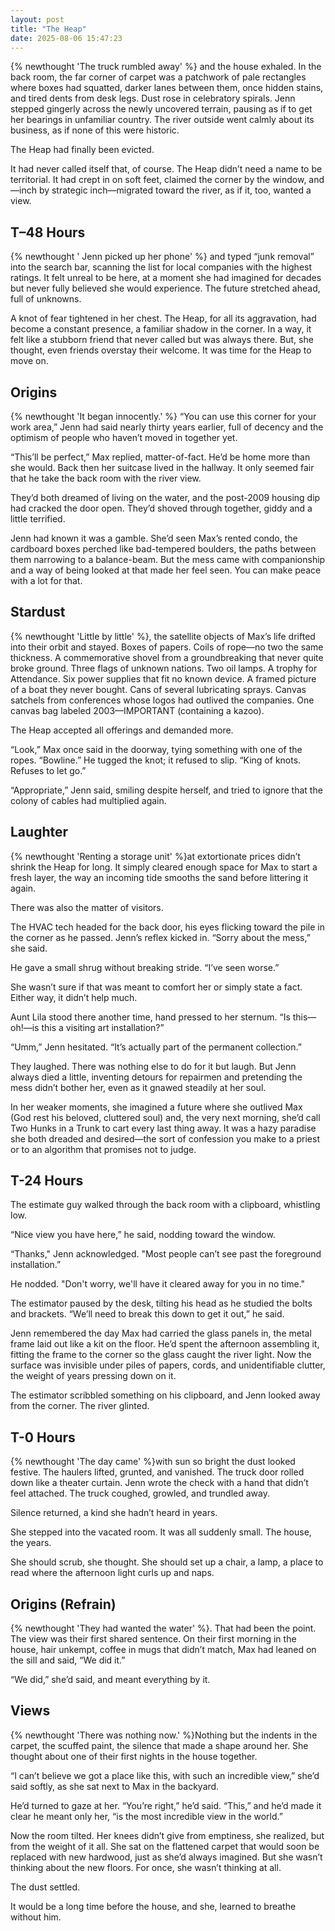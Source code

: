 ```yaml
---
layout: post
title: "The Heap"
date: 2025-08-06 15:47:23
---
```


{% newthought 'The truck rumbled away' %} and the house exhaled. In the back room, the far corner of carpet was a patchwork of pale rectangles where boxes had squatted, darker lanes between them, once hidden stains, and tired dents from desk legs. Dust rose in celebratory spirals. Jenn stepped gingerly across the newly uncovered terrain, pausing as if to get her bearings in unfamiliar country. The river outside went calmly about its business, as if none of this were historic. 

The Heap had finally been evicted. 

It had never called itself that, of course. The Heap didn’t need a name to be territorial. It had crept in on soft feet, claimed the corner by the window, and—inch by strategic inch—migrated toward the river, as if it, too, wanted a view. 

## T–48 Hours

{% newthought ' Jenn picked up her phone' %} and typed “junk removal” into the search bar, scanning the list for local companies with the highest ratings. It felt unreal to be here, at a moment she had imagined for decades but never fully believed she would experience. The future stretched ahead, full of unknowns. 

A knot of fear tightened in her chest. The Heap, for all its aggravation, had become a constant presence, a familiar shadow in the corner. In a way, it felt like a stubborn friend that never called but was always there. But, she thought, even friends overstay their welcome. It was time for the Heap to move on. 

## Origins

{% newthought 'It began innocently.' %} “You can use this corner for your work area,” Jenn had said nearly thirty years earlier, full of decency and the optimism of people who haven’t moved in together yet. 

“This’ll be perfect,” Max replied, matter-of-fact. He’d be home more than she would. Back then her suitcase lived in the hallway. It only seemed fair that he take the back room with the river view. 

They’d both dreamed of living on the water, and the post-2009 housing dip had cracked the door open. They’d shoved through together, giddy and a little terrified. 

Jenn had known it was a gamble. She’d seen Max’s rented condo, the cardboard boxes perched like bad-tempered boulders, the paths between them narrowing to a balance-beam. But the mess came with companionship and a way of being looked at that made her feel seen. You can make peace with a lot for that. 

## Stardust

{% newthought 'Little by little' %}, the satellite objects of Max’s life drifted into their orbit and stayed. Boxes of papers. Coils of rope—no two the same thickness. A commemorative shovel from a groundbreaking that never quite broke ground. Three flags of unknown nations. Two oil lamps. A trophy for Attendance. Six power supplies that fit no known device. A framed picture of a boat they never bought. Cans of several lubricating sprays. Canvas satchels from conferences whose logos had outlived the companies. One canvas bag labeled 2003—IMPORTANT (containing a kazoo). 

The Heap accepted all offerings and demanded more. 

“Look,” Max once said in the doorway, tying something with one of the ropes. “Bowline.” He tugged the knot; it refused to slip. “King of knots. Refuses to let go.” 

“Appropriate,” Jenn said, smiling despite herself, and tried to ignore that the colony of cables had multiplied again. 

## Laughter

{% newthought 'Renting a storage unit' %}at extortionate prices didn’t shrink the Heap for long. It simply cleared enough space for Max to start a fresh layer, the way an incoming tide smooths the sand before littering it again. 

There was also the matter of visitors. 

The HVAC tech headed for the back door, his eyes flicking toward the pile in the corner as he passed. Jenn’s reflex kicked in. “Sorry about the mess,” she said. 

He gave a small shrug without breaking stride. “I’ve seen worse.” 

She wasn’t sure if that was meant to comfort her or simply state a fact. Either way, it didn’t help much. 

Aunt Lila stood there another time, hand pressed to her sternum. “Is this—oh!—is this a visiting art installation?” 

“Umm,” Jenn hesitated. “It’s actually part of the permanent collection.” 

They laughed. There was nothing else to do for it but laugh. But Jenn always died a little, inventing detours for repairmen and pretending the mess didn’t bother her, even as it gnawed steadily at her soul. 

In her weaker moments, she imagined a future where she outlived Max (God rest his beloved, cluttered soul) and, the very next morning, she’d call Two Hunks in a Trunk to cart every last thing away. It was a hazy paradise she both dreaded and desired—the sort of confession you make to a priest or to an algorithm that promises not to judge. 

## T-24 Hours

The estimate guy walked through the back room with a clipboard, whistling low. 

“Nice view you have here,” he said, nodding toward the window.

“Thanks," Jenn acknowledged. "Most people can’t see past the foreground installation.” 

He nodded. "Don't worry, we'll have it cleared away for you in no time."

The estimator paused by the desk, tilting his head as he studied the bolts and brackets. “We’ll need to break this down to get it out,” he said.

Jenn remembered the day Max had carried the glass panels in, the metal frame laid out like a kit on the floor. He’d spent the afternoon assembling it, fitting the frame to the corner so the glass caught the river light. Now the surface was invisible under piles of papers, cords, and unidentifiable clutter, the weight of years pressing down on it.

The estimator scribbled something on his clipboard, and Jenn looked away from the corner.
The river glinted. 

## T-0 Hours

{% newthought 'The day came' %}with sun so bright the dust looked festive. The haulers lifted, grunted, and vanished. The truck door rolled down like a theater curtain. Jenn wrote the check with a hand that didn’t feel attached. The truck coughed, growled, and trundled away. 

Silence returned, a kind she hadn’t heard in years. 

She stepped into the vacated room. It was all suddenly small. The house, the years. 

She should scrub, she thought. She should set up a chair, a lamp, a place to read where the afternoon light curls up and naps. 

## Origins (Refrain) 

{% newthought 'They had wanted the water' %}. That had been the point. The view was their first shared sentence. On their first morning in the house, hair unkempt, coffee in mugs that didn’t match, Max had leaned on the sill and said, “We did it.” 

“We did,” she’d said, and meant everything by it. 

## Views

{% newthought 'There was nothing now.' %}Nothing but the indents in the carpet, the scuffed paint, the silence that made a shape around her. She thought about one of their first nights in the house together. 

“I can’t believe we got a place like this, with such an incredible view,” she’d said softly, as she sat next to Max in the backyard.  

He’d turned to gaze at her. “You’re right,” he’d said. “This,” and he’d made it clear he meant only her, “is the most incredible view in the world.” 

Now the room tilted. Her knees didn’t give from emptiness, she realized, but from the weight of it all. She sat on the flattened carpet that would soon be replaced with new hardwood, just as she’d always imagined. But she wasn’t thinking about the new floors. For once, she wasn’t thinking at all.

The dust settled.

It would be a long time before the house, and she, learned to breathe without him.  

